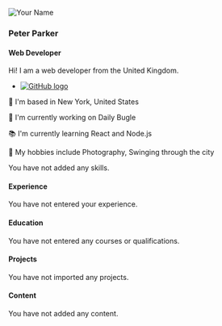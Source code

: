 ![Your Name](/_next/image?url=https%3A%2F%2Favatars.githubusercontent.com%2Fu%2F79528133%3Fv%3D4&w=256&q=75)

### Peter Parker

#### Web Developer

Hi! I am a web developer from the United Kingdom.

*   [![GitHub logo](https://cdn.simpleicons.org/github/EFCE3F)](https://github.com/danielcranney)

📍 I'm based in New York, United States

💼 I'm currently working on Daily Bugle

📚 I'm currently learning React and Node.js

🎨 My hobbies include Photography, Swinging through the city

You have not added any skills.

#### Experience

You have not entered your experience.

#### Education

You have not entered any courses or qualifications.

#### Projects

You have not imported any projects.

#### Content

You have not added any content.